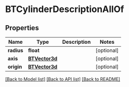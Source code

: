 # BTCylinderDescriptionAllOf

## Properties
Name | Type | Description | Notes
------------ | ------------- | ------------- | -------------
**radius** | **float** |  | [optional] 
**axis** | [**BTVector3d**](BTVector3d.md) |  | [optional] 
**origin** | [**BTVector3d**](BTVector3d.md) |  | [optional] 

[[Back to Model list]](../README.md#documentation-for-models) [[Back to API list]](../README.md#documentation-for-api-endpoints) [[Back to README]](../README.md)


